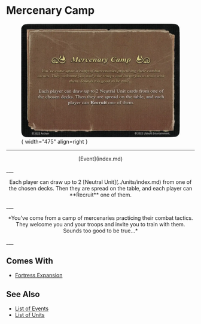 # Mercenary Camp

<figure markdown="span">

![Mercenary Camp](../assets/events-mercenary_camp.webp){ width="475" align=right }

</figure>

___
<p style="text-align: center;" markdown>[Event](index.md)</p>
___
<p style="text-align: center;" markdown>Each player can draw up to 2 [Neutral Unit](../units/index.md) from one of the chosen decks. Then they are spread on the table, and each player can **Recruit** one of them.</p>
___
<p style="text-align: center;" markdown>*You've come from a camp of mercenaries practicing their combat tactics. They welcome you and your troops and invite you to train with them. Sounds too good to be true...*</p>
___


## Comes With

- [Fortress Expansion](../content/fortress_expansion.md)


## See Also

- [List of Events](index.md)
- [List of Units](../units/index.md)
